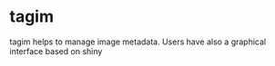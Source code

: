 # tagim
tagim helps to manage image metadata. Users      have also a graphical interface based on shiny
